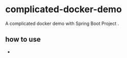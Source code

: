 # complicated-docker-demo
A complicated docker demo with Spring Boot Project . 

## how to use

*         